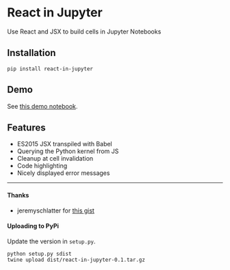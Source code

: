 # React in Jupyter

Use React and JSX to build cells in Jupyter Notebooks

## Installation

`pip install react-in-jupyter`

## Demo

See [this demo notebook](JSX_in_Jupyter.ipynb).

## Features

-   ES2015 JSX transpiled with Babel
-   Querying the Python kernel from JS
-   Cleanup at cell invalidation
-   Code highlighting
-   Nicely displayed error messages

---

#### Thanks

-   jeremyschlatter for [this gist](https://gist.github.com/jeremyschlatter/c35c6bfa568e5a40440cb2fefcc7fd4e?short_path=b00cf46)

#### Uploading to PyPi

Update the version in `setup.py`.

```
python setup.py sdist
twine upload dist/react-in-jupyter-0.1.tar.gz
```
